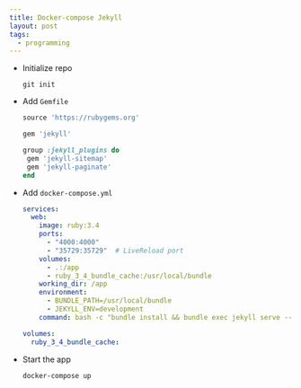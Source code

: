 ```yaml
---
title: Docker-compose Jekyll
layout: post
tags:
  - programming
---
```


* Initialize repo

  ```shell
  git init
  ```

* Add `Gemfile`

   ```ruby
  source 'https://rubygems.org'

  gem 'jekyll'

  group :jekyll_plugins do
    gem 'jekyll-sitemap'
    gem 'jekyll-paginate'
  end
   ```

* Add `docker-compose.yml`

   ```yml
   services:
     web:
       image: ruby:3.4
       ports:
         - "4000:4000"
         - "35729:35729"  # LiveReload port
       volumes:
         - .:/app
         - ruby_3_4_bundle_cache:/usr/local/bundle
       working_dir: /app
       environment:
         - BUNDLE_PATH=/usr/local/bundle
         - JEKYLL_ENV=development
       command: bash -c "bundle install && bundle exec jekyll serve --host 0.0.0.0 --watch --force_polling"

   volumes:
     ruby_3_4_bundle_cache:
   ```

* Start the app

  ```shell
  docker-compose up
  ```
